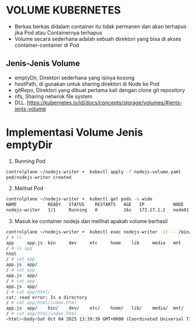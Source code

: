 # VOLUME KUBERNETES
* Berkas berkas didalam container itu tidak permanen dan akan terhapus jika Pod atau Containernya terhapus
* Volume secara sederhana adalah sebuah direktori yang bisa di akses container-container di Pod

## Jenis-Jenis Volume
- emptyDir, Direktori sederhana yang isinya kosong
- hostPath, di gunakan untuk sharing direktori di Node ke Pod
- gitRepo, Direktori yang dibuat pertama kali dengan clone git repository
- nfs, Sharing netwrok file system
- DLL. https://kubernetes.io/id/docs/concepts/storage/volumes/#jenis-jenis-volume

# Implementasi Volume Jenis emptyDir
1. Running Pod
```bash
controlplane ~/nodejs-writer ➜  kubectl apply -f nodejs-volume.yaml 
pod/nodejs-writer created
```

2. Melihat Pod 
```bash
controlplane ~/nodejs-writer ➜  kubectl get pods -o wide
NAME            READY   STATUS    RESTARTS   AGE   IP           NODE     NOMINATED NODE   READINESS GATES
nodejs-writer   1/1     Running   0          16s   172.17.1.2   node01   <none>           <none>
```

3. Masuk ke container nodejs dan melihat apakah volume berhasil
```bash
controlplane ~/nodejs-writer ➜  kubectl exec nodejs-writer -it -- /bin/sh
/ # ls
app     app.js  bin     dev     etc     home    lib     media   mnt     opt     proc    root    run     sbin    srv     sys     tmp     usr     var
/ # ls app
html
/ # cat app
app.js  app/
/ # cat app
app.js  app/
/ # cat app
app.js  app/
/ # cat app/html/
cat: read error: Is a directory
/ # cat app/html/index.html 
app.js  app/    bin/    dev/    etc/    home/   lib/    media/  mnt/    opt/    proc/   root/   run/    sbin/   srv/    sys/    tmp/    usr/    var/
/ # cat app/html/index.html 
<html><body>Sat Oct 04 2025 13:39:39 GMT+0000 (Coordinated Universal Time)</body></html>/ # 
```